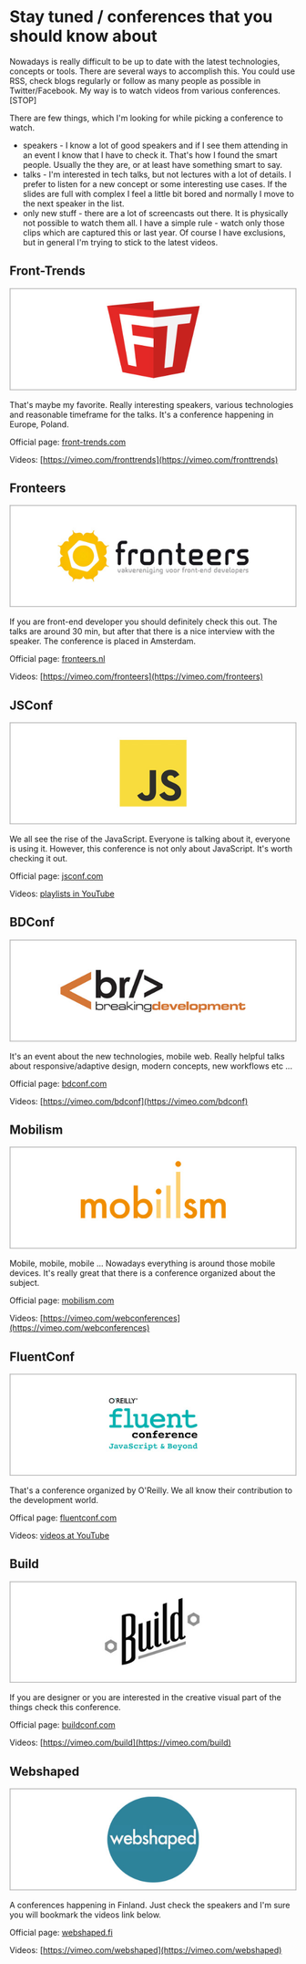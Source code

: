 # Stay tuned / conferences that you should know about

Nowadays is really difficult to be up to date with the latest technologies, concepts or tools. There are several ways to accomplish this. You could use RSS, check blogs regularly or follow as many people as possible in Twitter/Facebook. My way is to watch videos from various conferences.[STOP]

There are few things, which I'm looking for while picking a conference to watch.

  - speakers - I know a lot of good speakers and if I see them attending in an event I know that I have to check it. That's how I found the smart people. Usually the they are, or at least have something smart to say.
  - talks - I'm interested in tech talks, but not lectures with a lot of details. I prefer to listen for a new concept or some interesting use cases. If the slides are full with complex I feel a little bit bored and normally I move to the next speaker in the list.
  - only new stuff - there are a lot of screencasts out there. It is physically not possible to watch them all. I have a simple rule - watch only those clips which are captured this or last year. Of course I have exclusions, but in general I'm trying to stick to the latest videos. 

## Front-Trends

![Stay tuned / conferences that you should know about](img/front-trends.jpg)

That's maybe my favorite. Really interesting speakers, various technologies and reasonable timeframe for the talks. It's a conference happening in Europe, Poland.

Official page: [front-trends.com](front-trends.com)

Videos: [https://vimeo.com/fronttrends](https://vimeo.com/fronttrends)

## Fronteers

![Stay tuned / conferences that you should know about](img/fronteers.jpg)

If you are front-end developer you should definitely check this out. The talks are around 30 min, but after that there is a nice interview with the speaker. The conference is placed in Amsterdam.

Official page: [fronteers.nl](http://fronteers.nl/)

Videos: [https://vimeo.com/fronteers](https://vimeo.com/fronteers)

## JSConf

![Stay tuned / conferences that you should know about](img/jsconf.jpg)

We all see the rise of the JavaScript. Everyone is talking about it, everyone is using it. However, this conference is not only about JavaScript. It's worth checking it out.

Official page: [jsconf.com](http://jsconf.com/)

Videos: [playlists in YouTube](http://www.youtube.com/user/jsconfeu/videos?shelf_index=0&view=1&sort=dd)

## BDConf

![Stay tuned / conferences that you should know about](img/bdconf.jpg)

It's an event about the new technologies, mobile web. Really helpful talks about responsive/adaptive design, modern concepts, new workflows etc ...

Official page: [bdconf.com](http://bdconf.com/)

Videos: [https://vimeo.com/bdconf](https://vimeo.com/bdconf)

## Mobilism

![Stay tuned / conferences that you should know about](img/mobilism.jpg)

Mobile, mobile, mobile ... Nowadays everything is around those mobile devices. It's really great that there is a conference organized about the subject.

Official page: [mobilism.com](http://mobilism.nl/)

Videos: [https://vimeo.com/webconferences](https://vimeo.com/webconferences)

## FluentConf

![Stay tuned / conferences that you should know about](img/fluent.jpg)

That's a conference organized by O'Reilly. We all know their contribution to the development world.

Offical page: [fluentconf.com](http://fluentconf.com/)

Videos: [videos at YouTube](http://www.youtube.com/view_play_list?p=SP055Epbe6d5avZGXwE5u039VQq_oQFgrc)

## Build

![Stay tuned / conferences that you should know about](img/build.jpg)

If you are designer or you are interested in the creative visual part of the things check this conference.

Official page: [buildconf.com](http://buildconf.com)

Videos: [https://vimeo.com/build](https://vimeo.com/build)

## Webshaped

![Stay tuned / conferences that you should know about](img/webshaped.jpg)

A conferences happening in Finland. Just check the speakers and I'm sure you will bookmark the videos link below.

Official page: [webshaped.fi](http://webshaped.fi/)

Videos: [https://vimeo.com/webshaped](https://vimeo.com/webshaped)
